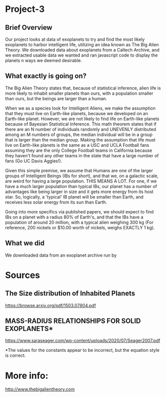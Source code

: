 # Project-3

## Brief Overview ##
Our project looks at data of exoplanets to try and find the most likely exoplanets to harbor intelligent life, utilizing an idea known as The Big Alien Theory. We downloaded data about exoplanets from a Caltech Archive, and we extracted usable data we wanted and ran javascript code to display the planets n ways we deemed desirable.

## What exactly is going on? ##
The Big Alien Theory states that, because of statistical inference, alien life is more likely to inhabit smaller planets than ours, with a population smaller than ours, but the beings are larger than a human.

When we as a species look for Intelligent Aliens, we make the assumption that they must live on Earth-like planets, because we developed on an Earth-like planet. However, we are not likely to find life on Earth-like planets because of Bayesian Statistical Inference. This math theorem states that if there are an N number of individuals randomly and UNEVENLY distributed among an M numbers of groups, the median individual will be in a group that is larger than the median group.
Making the assumption that life must live on Earth-like planets is the same as a USC and UCLA Football fans assuming they are the only College Football teams in California because they haven't found any other teams in the state that have a large number of fans (Go UC Davis Aggies!).

Given this simple premise, we assume that Humans are one of the larger groups of Intelligent Beings (IBs for short), and that we, on a galactic scale, are weird for having a large population. THIS MEANS A LOT. For one, if we have a much larger population than typical IBs, our planet has a number of advantages like being larger in size and it gets more energy from its host star. So, logically, a 'typical' IB planet will be smaller than Earth, and receives less solar energy from its sun than Earth.

Going into more specifics via published papers, we should expect to find IBs on a planet with a radius 80% of Earth's, and that the IBs have a population of around 20 million, with a typical alien weighing 300 kg (For reference, 200 nickels or $10.00 worth of nickels, weighs EXACTLY 1 kg).

## What we did ##
We downloaded data from an exoplanet archive run by  



# Sources

## The Size distribution of Inhabited Planets
https://browse.arxiv.org/pdf/1503.07804.pdf


## MASS-RADIUS RELATIONSHIPS FOR SOLID EXOPLANETS*
https://www.saraseager.com/wp-content/uploads/2020/07/Seager2007.pdf


*The values for the constants appear to be incorrect, but the equation style is correct.


# More info:
http://www.thebigalientheory.com
